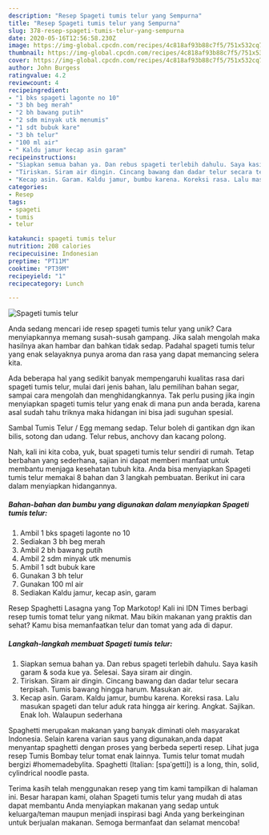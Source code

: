 ```yaml
---
description: "Resep Spageti tumis telur yang Sempurna"
title: "Resep Spageti tumis telur yang Sempurna"
slug: 378-resep-spageti-tumis-telur-yang-sempurna
date: 2020-05-16T12:56:58.230Z
image: https://img-global.cpcdn.com/recipes/4c818af93b88c7f5/751x532cq70/spageti-tumis-telur-foto-resep-utama.jpg
thumbnail: https://img-global.cpcdn.com/recipes/4c818af93b88c7f5/751x532cq70/spageti-tumis-telur-foto-resep-utama.jpg
cover: https://img-global.cpcdn.com/recipes/4c818af93b88c7f5/751x532cq70/spageti-tumis-telur-foto-resep-utama.jpg
author: John Burgess
ratingvalue: 4.2
reviewcount: 4
recipeingredient:
- "1 bks spageti lagonte no 10"
- "3 bh beg merah"
- "2 bh bawang putih"
- "2 sdm minyak utk menumis"
- "1 sdt bubuk kare"
- "3 bh telur"
- "100 ml air"
- " Kaldu jamur kecap asin garam"
recipeinstructions:
- "Siapkan semua bahan ya. Dan rebus spageti terlebih dahulu. Saya kasih garam &amp; soda kue ya. Selesai. Saya siram air dingin."
- "Tiriskan. Siram air dingin. Cincang bawang dan dadar telur secara terpisah. Tumis bawang hingga harum. Masukan air."
- "Kecap asin. Garam. Kaldu jamur, bumbu karena. Koreksi rasa. Lalu masukan spageti dan telur aduk rata hingga air kering. Angkat. Sajikan. Enak loh. Walaupun sederhana"
categories:
- Resep
tags:
- spageti
- tumis
- telur

katakunci: spageti tumis telur 
nutrition: 208 calories
recipecuisine: Indonesian
preptime: "PT11M"
cooktime: "PT39M"
recipeyield: "1"
recipecategory: Lunch

---
```



![Spageti tumis telur](https://img-global.cpcdn.com/recipes/4c818af93b88c7f5/751x532cq70/spageti-tumis-telur-foto-resep-utama.jpg)

Anda sedang mencari ide resep spageti tumis telur yang unik? Cara menyiapkannya memang susah-susah gampang. Jika salah mengolah maka hasilnya akan hambar dan bahkan tidak sedap. Padahal spageti tumis telur yang enak selayaknya punya aroma dan rasa yang dapat memancing selera kita.

Ada beberapa hal yang sedikit banyak mempengaruhi kualitas rasa dari spageti tumis telur, mulai dari jenis bahan, lalu pemilihan bahan segar, sampai cara mengolah dan menghidangkannya. Tak perlu pusing jika ingin menyiapkan spageti tumis telur yang enak di mana pun anda berada, karena asal sudah tahu triknya maka hidangan ini bisa jadi suguhan spesial.

Sambal Tumis Telur / Egg memang sedap. Telur boleh di gantikan dgn ikan bilis, sotong dan udang. Telur rebus, anchovy dan kacang polong.


Nah, kali ini kita coba, yuk, buat spageti tumis telur sendiri di rumah. Tetap berbahan yang sederhana, sajian ini dapat memberi manfaat untuk membantu menjaga kesehatan tubuh kita. Anda bisa menyiapkan Spageti tumis telur memakai 8 bahan dan 3 langkah pembuatan. Berikut ini cara dalam menyiapkan hidangannya.

<!--inarticleads1-->

##### Bahan-bahan dan bumbu yang digunakan dalam menyiapkan Spageti tumis telur:

1. Ambil 1 bks spageti lagonte no 10
1. Sediakan 3 bh beg merah
1. Ambil 2 bh bawang putih
1. Ambil 2 sdm minyak utk menumis
1. Ambil 1 sdt bubuk kare
1. Gunakan 3 bh telur
1. Gunakan 100 ml air
1. Sediakan  Kaldu jamur, kecap asin, garam


Resep Spaghetti Lasagna yang Top Markotop! Kali ini IDN Times berbagi resep tumis tomat telur yang nikmat. Mau bikin makanan yang praktis dan sehat? Kamu bisa memanfaatkan telur dan tomat yang ada di dapur. 

<!--inarticleads2-->

##### Langkah-langkah membuat Spageti tumis telur:

1. Siapkan semua bahan ya. Dan rebus spageti terlebih dahulu. Saya kasih garam &amp; soda kue ya. Selesai. Saya siram air dingin.
1. Tiriskan. Siram air dingin. Cincang bawang dan dadar telur secara terpisah. Tumis bawang hingga harum. Masukan air.
1. Kecap asin. Garam. Kaldu jamur, bumbu karena. Koreksi rasa. Lalu masukan spageti dan telur aduk rata hingga air kering. Angkat. Sajikan. Enak loh. Walaupun sederhana


Spaghetti merupakan makanan yang banyak diminati oleh masyarakat Indonesia. Selain karena varian saus yang digunakan,anda dapat menyantap spaghetti dengan proses yang berbeda seperti resep. Lihat juga resep Tumis Bombay telur tomat enak lainnya. Tumis telur tomat mudah bergizi #homemadebylita. Spaghetti (Italian: [spaˈɡetti]) is a long, thin, solid, cylindrical noodle pasta. 

Terima kasih telah menggunakan resep yang tim kami tampilkan di halaman ini. Besar harapan kami, olahan Spageti tumis telur yang mudah di atas dapat membantu Anda menyiapkan makanan yang sedap untuk keluarga/teman maupun menjadi inspirasi bagi Anda yang berkeinginan untuk berjualan makanan. Semoga bermanfaat dan selamat mencoba!
